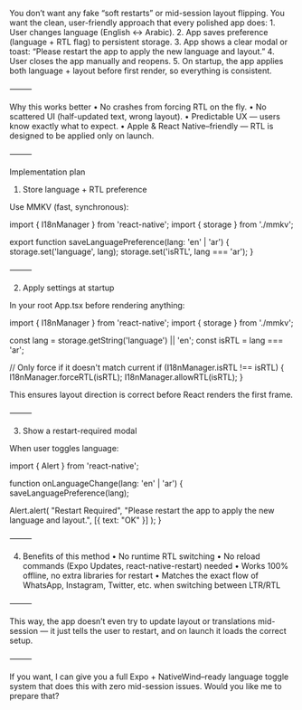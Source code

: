 You don’t want any fake “soft restarts” or mid-session layout flipping.
You want the clean, user-friendly approach that every polished app does: 1. User changes language (English ↔ Arabic). 2. App saves preference (language + RTL flag) to persistent storage. 3. App shows a clear modal or toast:
“Please restart the app to apply the new language and layout.” 4. User closes the app manually and reopens. 5. On startup, the app applies both language + layout before first render, so everything is consistent.

⸻

Why this works better
• No crashes from forcing RTL on the fly.
• No scattered UI (half-updated text, wrong layout).
• Predictable UX — users know exactly what to expect.
• Apple & React Native–friendly — RTL is designed to be applied only on launch.

⸻

Implementation plan

1. Store language + RTL preference

Use MMKV (fast, synchronous):

import { I18nManager } from 'react-native';
import { storage } from './mmkv';

export function saveLanguagePreference(lang: 'en' | 'ar') {
storage.set('language', lang);
storage.set('isRTL', lang === 'ar');
}

⸻

2. Apply settings at startup

In your root App.tsx before rendering anything:

import { I18nManager } from 'react-native';
import { storage } from './mmkv';

const lang = storage.getString('language') || 'en';
const isRTL = lang === 'ar';

// Only force if it doesn't match current
if (I18nManager.isRTL !== isRTL) {
I18nManager.forceRTL(isRTL);
I18nManager.allowRTL(isRTL);
}

This ensures layout direction is correct before React renders the first frame.

⸻

3. Show a restart-required modal

When user toggles language:

import { Alert } from 'react-native';

function onLanguageChange(lang: 'en' | 'ar') {
saveLanguagePreference(lang);

Alert.alert(
"Restart Required",
"Please restart the app to apply the new language and layout.",
[{ text: "OK" }]
);
}

⸻

4. Benefits of this method
   • No runtime RTL switching
   • No reload commands (Expo Updates, react-native-restart) needed
   • Works 100% offline, no extra libraries for restart
   • Matches the exact flow of WhatsApp, Instagram, Twitter, etc. when switching between LTR/RTL

⸻

This way, the app doesn’t even try to update layout or translations mid-session — it just tells the user to restart, and on launch it loads the correct setup.

⸻

If you want, I can give you a full Expo + NativeWind–ready language toggle system that does this with zero mid-session issues.
Would you like me to prepare that?
